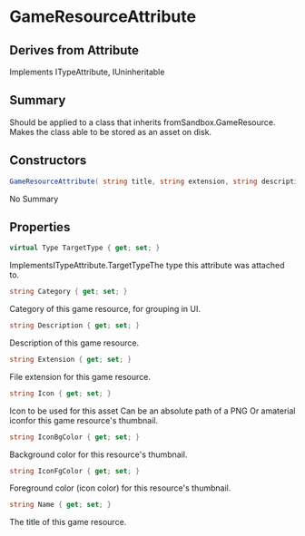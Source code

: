 # GameResourceAttribute

## Derives from Attribute
Implements ITypeAttribute, IUninheritable

## Summary

Should be applied to a class that inherits fromSandbox.GameResource.
Makes the class able to be stored as an asset on disk.
## Constructors

```c#
GameResourceAttribute( string title, string extension, string description) 
```
No Summary
## Properties

```c#
virtual Type TargetType { get; set; } 
```
ImplementsITypeAttribute.TargetTypeThe type this attribute was attached to.
```c#
string Category { get; set; } 
```
Category of this game resource, for grouping in UI.
```c#
string Description { get; set; } 
```
Description of this game resource.
```c#
string Extension { get; set; } 
```
File extension for this game resource.
```c#
string Icon { get; set; } 
```
Icon to be used for this asset
Can be an absolute path of a PNG
Or amaterial iconfor this game resource's thumbnail.
```c#
string IconBgColor { get; set; } 
```
Background color for this resource's thumbnail.
```c#
string IconFgColor { get; set; } 
```
Foreground color (icon color) for this resource's thumbnail.
```c#
string Name { get; set; } 
```
The title of this game resource.

